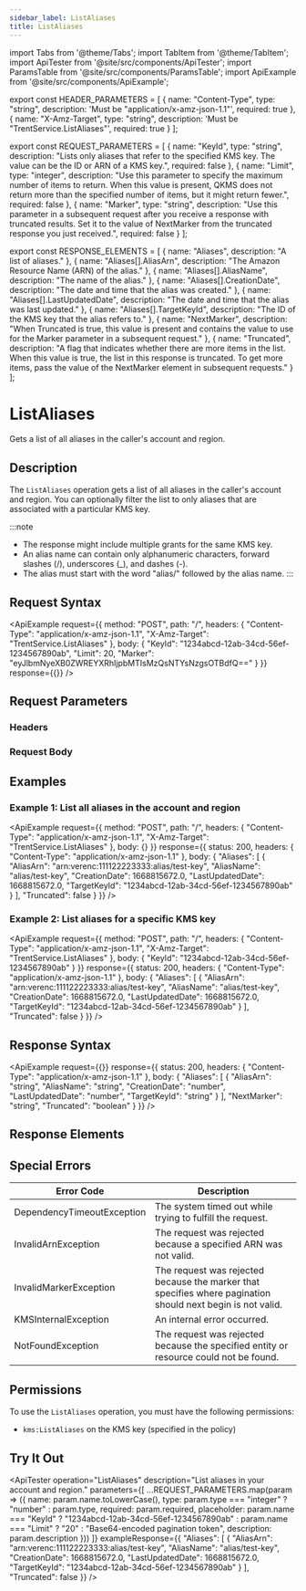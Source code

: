 ```yaml
---
sidebar_label: ListAliases
title: ListAliases
---
```


import Tabs from '@theme/Tabs';
import TabItem from '@theme/TabItem';
import ApiTester from '@site/src/components/ApiTester';
import ParamsTable from '@site/src/components/ParamsTable';
import ApiExample from '@site/src/components/ApiExample';

export const HEADER_PARAMETERS = [
  {
    name: "Content-Type",
    type: "string",
    description: 'Must be "application/x-amz-json-1.1"',
    required: true
  },
  {
    name: "X-Amz-Target",
    type: "string", 
    description: 'Must be "TrentService.ListAliases"',
    required: true
  }
];

export const REQUEST_PARAMETERS = [
  {
    name: "KeyId",
    type: "string",
    description: "Lists only aliases that refer to the specified KMS key. The value can be the ID or ARN of a KMS key.",
    required: false
  },
  {
    name: "Limit",
    type: "integer",
    description: "Use this parameter to specify the maximum number of items to return. When this value is present, QKMS does not return more than the specified number of items, but it might return fewer.",
    required: false
  },
  {
    name: "Marker",
    type: "string",
    description: "Use this parameter in a subsequent request after you receive a response with truncated results. Set it to the value of NextMarker from the truncated response you just received.",
    required: false
  }
];

export const RESPONSE_ELEMENTS = [
  {
    name: "Aliases",
    description: "A list of aliases."
  },
  {
    name: "Aliases[].AliasArn",
    description: "The Amazon Resource Name (ARN) of the alias."
  },
  {
    name: "Aliases[].AliasName",
    description: "The name of the alias."
  },
  {
    name: "Aliases[].CreationDate",
    description: "The date and time that the alias was created."
  },
  {
    name: "Aliases[].LastUpdatedDate",
    description: "The date and time that the alias was last updated."
  },
  {
    name: "Aliases[].TargetKeyId",
    description: "The ID of the KMS key that the alias refers to."
  },
  {
    name: "NextMarker",
    description: "When Truncated is true, this value is present and contains the value to use for the Marker parameter in a subsequent request."
  },
  {
    name: "Truncated",
    description: "A flag that indicates whether there are more items in the list. When this value is true, the list in this response is truncated. To get more items, pass the value of the NextMarker element in subsequent requests."
  }
];

# ListAliases

Gets a list of all aliases in the caller's account and region.

## Description

The `ListAliases` operation gets a list of all aliases in the caller's account and region. You can optionally filter the list to only aliases that are associated with a particular KMS key.

:::note
- The response might include multiple grants for the same KMS key.
- An alias name can contain only alphanumeric characters, forward slashes (/), underscores (_), and dashes (-).
- The alias must start with the word "alias/" followed by the alias name.
:::

## Request Syntax

<ApiExample
  request={{
    method: "POST",
    path: "/",
    headers: {
      "Content-Type": "application/x-amz-json-1.1",
      "X-Amz-Target": "TrentService.ListAliases"
    },
    body: {
      "KeyId": "1234abcd-12ab-34cd-56ef-1234567890ab",
      "Limit": 20,
      "Marker": "eyJlbmNyeXB0ZWREYXRhIjpbMTIsMzQsNTYsNzgsOTBdfQ=="
    }
  }}
  response={{}}
/>

## Request Parameters

### Headers

<ParamsTable parameters={HEADER_PARAMETERS} />

### Request Body

<ParamsTable parameters={REQUEST_PARAMETERS} />

## Examples

### Example 1: List all aliases in the account and region

<ApiExample
  request={{
    method: "POST",
    path: "/",
    headers: {
      "Content-Type": "application/x-amz-json-1.1",
      "X-Amz-Target": "TrentService.ListAliases"
    },
    body: {}
  }}
  response={{
    status: 200,
    headers: {
      "Content-Type": "application/x-amz-json-1.1"
    },
    body: {
      "Aliases": [
        {
          "AliasArn": "arn:verenc:111122223333:alias/test-key",
          "AliasName": "alias/test-key",
          "CreationDate": 1668815672.0,
          "LastUpdatedDate": 1668815672.0,
          "TargetKeyId": "1234abcd-12ab-34cd-56ef-1234567890ab"
        }
      ],
      "Truncated": false
    }
  }}
/>

### Example 2: List aliases for a specific KMS key

<ApiExample
  request={{
    method: "POST",
    path: "/",
    headers: {
      "Content-Type": "application/x-amz-json-1.1",
      "X-Amz-Target": "TrentService.ListAliases"
    },
    body: {
      "KeyId": "1234abcd-12ab-34cd-56ef-1234567890ab"
    }
  }}
  response={{
    status: 200,
    headers: {
      "Content-Type": "application/x-amz-json-1.1"
    },
    body: {
      "Aliases": [
        {
          "AliasArn": "arn:verenc:111122223333:alias/test-key",
          "AliasName": "alias/test-key",
          "CreationDate": 1668815672.0,
          "LastUpdatedDate": 1668815672.0,
          "TargetKeyId": "1234abcd-12ab-34cd-56ef-1234567890ab"
        }
      ],
      "Truncated": false
    }
  }}
/>

## Response Syntax

<ApiExample
  request={{}}
  response={{
    status: 200,
    headers: {
      "Content-Type": "application/x-amz-json-1.1"
    },
    body: {
      "Aliases": [
        {
          "AliasArn": "string",
          "AliasName": "string",
          "CreationDate": "number",
          "LastUpdatedDate": "number",
          "TargetKeyId": "string"
        }
      ],
      "NextMarker": "string",
      "Truncated": "boolean"
    }
  }}
/>

## Response Elements

<ParamsTable responseElements={RESPONSE_ELEMENTS} type="response" />

## Special Errors

| Error Code | Description |
|------------|-------------|
| DependencyTimeoutException | The system timed out while trying to fulfill the request. |
| InvalidArnException | The request was rejected because a specified ARN was not valid. |
| InvalidMarkerException | The request was rejected because the marker that specifies where pagination should next begin is not valid. |
| KMSInternalException | An internal error occurred. |
| NotFoundException | The request was rejected because the specified entity or resource could not be found. |

## Permissions

To use the `ListAliases` operation, you must have the following permissions:
- `kms:ListAliases` on the KMS key (specified in the policy)

## Try It Out

<ApiTester
  operation="ListAliases"
  description="List aliases in your account and region."
  parameters={[
    ...REQUEST_PARAMETERS.map(param => ({
      name: param.name.toLowerCase(),
      type: param.type === "integer" ? "number" : param.type,
      required: param.required,
      placeholder: param.name === "KeyId" ? "1234abcd-12ab-34cd-56ef-1234567890ab" :
                  param.name === "Limit" ? "20" : "Base64-encoded pagination token",
      description: param.description
    }))
  ]}
  exampleResponse={{
    "Aliases": [
      {
        "AliasArn": "arn:verenc:111122223333:alias/test-key",
        "AliasName": "alias/test-key",
        "CreationDate": 1668815672.0,
        "LastUpdatedDate": 1668815672.0,
        "TargetKeyId": "1234abcd-12ab-34cd-56ef-1234567890ab"
      }
    ],
    "Truncated": false
  }}
/> 